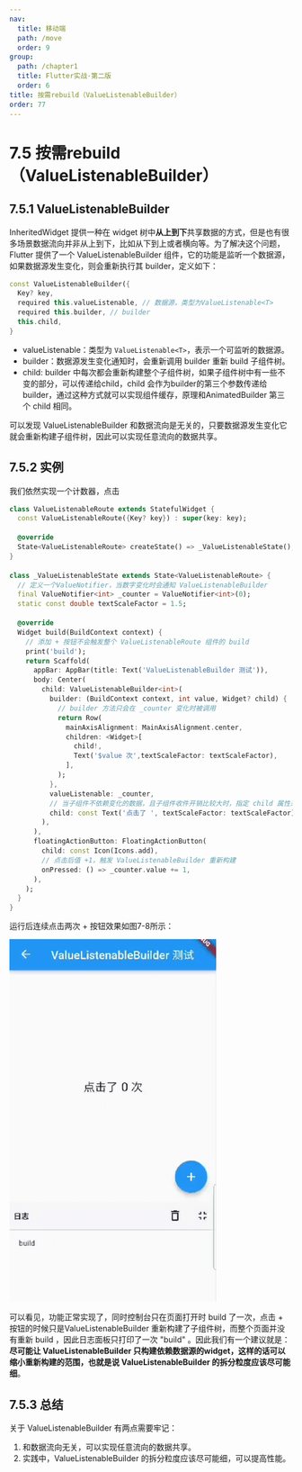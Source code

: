 ```yaml
---
nav:
  title: 移动端
  path: /move
  order: 9
group:
  path: /chapter1
  title: Flutter实战·第二版
  order: 6
title: 按需rebuild（ValueListenableBuilder）
order: 77
---
```




# 7.5 按需rebuild（ValueListenableBuilder）

## 7.5.1 ValueListenableBuilder

InheritedWidget 提供一种在 widget 树中**从上到下**共享数据的方式，但是也有很多场景数据流向并非从上到下，比如从下到上或者横向等。为了解决这个问题，Flutter 提供了一个 ValueListenableBuilder 组件，它的功能是监听一个数据源，如果数据源发生变化，则会重新执行其 builder，定义如下：

```dart
const ValueListenableBuilder({
  Key? key,
  required this.valueListenable, // 数据源，类型为ValueListenable<T>
  required this.builder, // builder
  this.child,
}
```

- valueListenable：类型为 `ValueListenable<T>`，表示一个可监听的数据源。
- builder：数据源发生变化通知时，会重新调用 builder 重新 build 子组件树。
- child: builder 中每次都会重新构建整个子组件树，如果子组件树中有一些不变的部分，可以传递给child，child 会作为builder的第三个参数传递给 builder，通过这种方式就可以实现组件缓存，原理和AnimatedBuilder 第三个 child 相同。

可以发现 ValueListenableBuilder 和数据流向是无关的，只要数据源发生变化它就会重新构建子组件树，因此可以实现任意流向的数据共享。

## 7.5.2 实例

我们依然实现一个计数器，点击

```dart
class ValueListenableRoute extends StatefulWidget {
  const ValueListenableRoute({Key? key}) : super(key: key);

  @override
  State<ValueListenableRoute> createState() => _ValueListenableState();
}

class _ValueListenableState extends State<ValueListenableRoute> {
  // 定义一个ValueNotifier，当数字变化时会通知 ValueListenableBuilder
  final ValueNotifier<int> _counter = ValueNotifier<int>(0);
  static const double textScaleFactor = 1.5;

  @override
  Widget build(BuildContext context) {
    // 添加 + 按钮不会触发整个 ValueListenableRoute 组件的 build
    print('build');
    return Scaffold(
      appBar: AppBar(title: Text('ValueListenableBuilder 测试')),
      body: Center(
        child: ValueListenableBuilder<int>(
          builder: (BuildContext context, int value, Widget? child) {
            // builder 方法只会在 _counter 变化时被调用
            return Row(
              mainAxisAlignment: MainAxisAlignment.center,
              children: <Widget>[
                child!,
                Text('$value 次',textScaleFactor: textScaleFactor),
              ],
            );
          },
          valueListenable: _counter,
          // 当子组件不依赖变化的数据，且子组件收件开销比较大时，指定 child 属性来缓存子组件非常有用
          child: const Text('点击了 ', textScaleFactor: textScaleFactor),
        ),
      ),
      floatingActionButton: FloatingActionButton(
        child: const Icon(Icons.add),
        // 点击后值 +1，触发 ValueListenableBuilder 重新构建
        onPressed: () => _counter.value += 1,
      ),
    );
  }
}
```

运行后连续点击两次 + 按钮效果如图7-8所示：

![图7-8](./assets/7-8.5ab66448.gif)

可以看见，功能正常实现了，同时控制台只在页面打开时 build 了一次，点击 + 按钮的时候只是ValueListenableBuilder 重新构建了子组件树，而整个页面并没有重新 build ，因此日志面板只打印了一次 "build" 。因此我们有一个建议就是：**尽可能让 ValueListenableBuilder 只构建依赖数据源的widget，这样的话可以缩小重新构建的范围，也就是说 ValueListenableBuilder 的拆分粒度应该尽可能细**。

## 7.5.3 总结

关于 ValueListenableBuilder 有两点需要牢记：

1. 和数据流向无关，可以实现任意流向的数据共享。
2. 实践中，ValueListenableBuilder 的拆分粒度应该尽可能细，可以提高性能。

